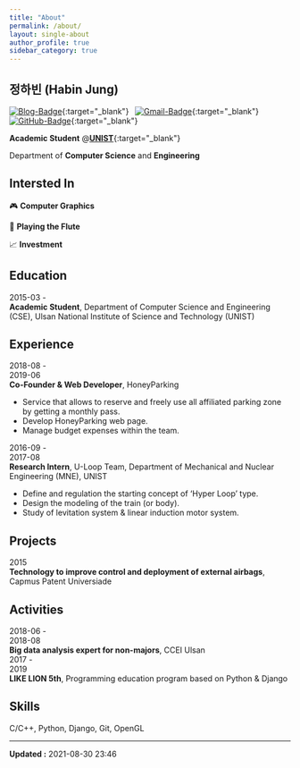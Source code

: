 ```yaml
---
title: "About"
permalink: /about/
layout: single-about
author_profile: true
sidebar_category: true
---
```


## <i class="fas fa-fw fa-id-badge"></i> 정하빈 (Habin Jung)

[![Blog-Badge](https://img.shields.io/badge/-Blog-70CAC3?logo=jekyll&style=flat)](https://habijung.github.io){:target="_blank"}&ensp;
[![Gmail-Badge](https://img.shields.io/badge/-Gmail-EA4335?logo=Gmail&logoColor=white&style=flat)](mailto:habijung0@gmail.com){:target="_blank"}&ensp;
[![GitHub-Badge](https://img.shields.io/badge/-GitHub-181717?logo=github&style=flat)](https://github.com/habijung){:target="_blank"}

**Academic Student** @[**UNIST**](https://unist.ac.kr){:target="_blank"}

Department of **Computer Science** and **Engineering**


## <i class="fas fa-fw fa-gamepad"></i> Intersted In

&#x1F3AE; **Computer Graphics**

&#x1F3BC; **Playing the Flute**

&#x1F4C8; **Investment**


## <i class="fas fa-fw fa-graduation-cap"></i> Education

<div class="about-row">
    <div class="about-row-period">2015-03 -</div>
    <div class="about-row-content"><strong>Academic Student</strong>, Department of Computer Science and Engineering (CSE), Ulsan National Institute of Science and Technology (UNIST)</div>
</div>


## <i class="fas fa-fw fa-briefcase"></i> Experience

<div class="about-row">
    <div class="about-row-period">2018-08 -<br>2019-06</div>
    <div class="about-row-content">
        <strong>Co-Founder & Web Developer</strong>, HoneyParking<br>
        <ul class="about-row-list">
            <li>Service that allows to reserve and freely use all affiliated parking zone by getting a monthly pass.</li>
            <li>Develop HoneyParking web page.</li>
            <li>Manage budget expenses within the team.</li>
        </ul>
    </div>
</div>

<div class="about-row">
    <div class="about-row-period">2016-09 -<br>2017-08</div>
    <div class="about-row-content">
        <strong>Research Intern</strong>, U-Loop Team, Department of Mechanical and Nuclear Engineering (MNE), UNIST<br>
        <ul class="about-row-list">
            <li>Define and regulation the starting concept of ‘Hyper Loop’ type.</li>
            <li>Design the modeling of the train (or body).</li>
            <li>Study of levitation system & linear induction motor system.</li>
        </ul>
    </div>
</div>


## <i class="fas fa-fw fa-code-branch"></i> Projects

<div class="about-row">
    <div class="about-row-period">2015</div>
    <div class="about-row-content"><strong>Technology to improve control and deployment of external airbags</strong>, Capmus Patent Universiade</div>
</div>


## <i class="fas fa-fw fa-paper-plane"></i> Activities

<div class="about-row">
    <div class="about-row-period">2018-06 -<br>2018-08</div>
    <div class="about-row-content"><strong>Big data analysis expert for non-majors</strong>, CCEI Ulsan</div>
</div>

<div class="about-row">
    <div class="about-row-period">2017 -<br>2019</div>
    <div class="about-row-content"><strong>LIKE LION 5th</strong>, Programming education program based on Python & Django</div>
</div>


## <i class="fas fa-fw fa-bolt"></i> Skills

C/C++, Python, Django, Git, OpenGL


---
**Updated :** 2021-08-30 23:46
